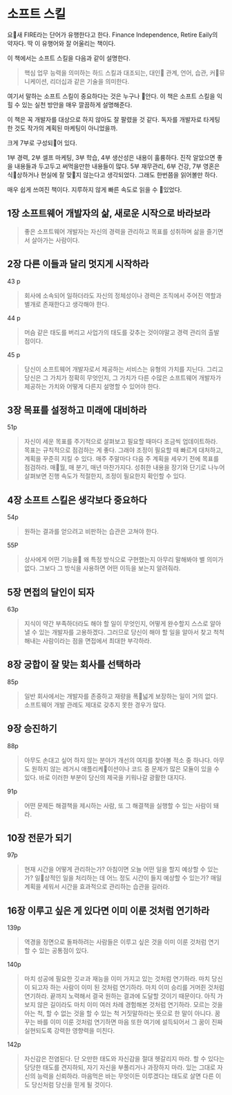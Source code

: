 # 소프트 스킬

요새 FIRE라는 단어가 유행한다고 한다. Finance Independence, Retire Eaily의 약자다. 딱 이 유행어와 잘 어울리는 책이다.

이 책에서는 소프트 스킬을 다음과 같이 설명한다.

> 핵심 업무 능력을 의미하는 하드 스킬과 대조되는, 대인 관계, 언어, 습관, 커뮤니케이션, 리더십과 같은 기술을 의미한다.

여기서 말하는 소프트 스킬이 중요하다는 것은 누구나 안다. 이 책은 소프트 스킬을 익힐 수 있는 실천 방안을 매우 깔끔하게 설명해준다.

이 책은 꼭 개발자를 대상으로 하지 않아도 잘 팔렸을 것 같다. 독자를 개발자로 타게팅한 것도 작가의 계획된 마케팅이 아니었을까.

크게 7부로 구성되어 있다.

1부 경력, 2부 셀프 마케팅, 3부 학습, 4부 생산성은 내용이 훌륭하다. 진작 알았으면 좋을 내용들과 두고두고 써먹을만한 내용들이 많다.
5부 재무관리, 6부 건강, 7부 영혼은 식상하거나 현실에 잘 맞지 않는다고 생각되었다. 그래도 한번쯤을 읽어볼만 하다.

매우 쉽게 쓰여진 책이다. 지루하지 않게 빠른 속도로 읽을 수 있었다.

## 1장 소프트웨어 개발자의 삶, 새로운 시작으로 바라보라

> 좋은 소프트웨어 개발자는 자신의 경력을 관리하고 목표를 성취하며 삶을 즐기면서 살아가는 사람이다.

## 2장 다른 이들과 달리 멋지게 시작하라

43 p
> 회사에 소속되어 일하더라도 자신의 정체성이나 경력은 조직에서 주어진 역할과 별개로 존재한다고 생각해야 한다.

44 p
> 머슴 같은 태도를 버리고 사업가의 태도를 갖추는 것이야말고 경력 관리의 출발점이다.

45 p
> 당신이 소프트웨어 개발자로서 제공하는 서비스는 유형의 가치를 지닌다. 그리고 당신은 그 가치가 정확히 무엇인지, 그 가치가 다른 수많은 소프트웨어 개발자가 제공하는 가치와 어떻게 다른지 설명할 수 있어야 한다.

## 3장 목표를 설정하고 미래에 대비하라

51p
> 자신이 세운 목표를 주기적으로 살펴보고 필요할 때마다 조금씩 업데이트하라.
> 목표는 규칙적으로 점검하는 게 좋다. 그래야 조정이 필요할 때 빠르게 대처하고, 계획을 꾸준히 지킬 수 있다. 매주 주말마다 다음 주 계획을 세우기 전에 목표를 점검하라. 매월, 매 분기, 매년 마찬가지다.
> 성취한 내용을 장기와 단기로 나누어 살펴보면 진행 속도가 적절한지, 조정이 필요한지 확인할 수 있다.

## 4장 소프트 스킬은 생각보다 중요하다

54p
> 원하는 결과를 얻으려고 비판하는 습관은 고쳐야 한다.

55P
> 상사에게 어떤 기능을 왜 특정 방식으로 구현했는지 아무리 말해봐야 별 의미가 없다. 그보다 그 방식을 사용하면 어떤 이득을 보는지 알려줘라.

## 5장 면접의 달인이 되자

63p
> 지식이 약간 부족하더라도 해야 할 일이 무엇인지, 어떻게 완수할지 스스로 알아낼 수 있는 개발자를 고용하겠다. 그러므로 당신이 해야 할 일을 알아서 찾고 척척 해내는 사람이라는 점을 면접에서 최대한 부각하라.

## 8장 궁합이 잘 맞는 회사를 선택하라

85p
> 일반 회사에서는 개발자를 존중하고 재량을 폭넓게 보장하는 일이 거의 없다. 소프트웨어 개발 관례도 제대로 갖추지 못한 경우가 많다.

## 9장 승진하기

88p
> 아무도 손대고 싶어 하지 않는 분야가 개선의 여지를 찾아볼 적소 중 하나다. 아무도 원하지 않는 레거시 애플리케이션이나 코드 중 문제가 많은 모듈이 있을 수 있다. 바로 이러한 부분이 당신의 제국을 키워나갈 광활한 대지다.

91p
> 어떤 문제든 해결책을 제시하는 사람, 또 그 해결책을 실행할 수 있는 사람이 돼라.

## 10장 전문가 되기

97p
> 현재 시간을 어떻게 관리하는가? 아침이면 오늘 어떤 일을 할지 예상할 수 있는가? 일상적인 일을 처리하는 데 어느 정도 시간이 들지 예상할 수 있는가? 매일 계획을 세워서 시간을 효과적으로 관리하는 습관을 길러라.

## 16장 이루고 싶은 게 있다면 이미 이룬 것처럼 연기하라

139p
> 역경을 정면으로 돌파하려는 사람들은 이루고 싶은 것을 이미 이룬 것처럼 연기할 수 있는 공통점이 있다.

140p
> 마치 성공에 필요한 깃ㄹ과 재능을 이미 가지고 있는 것처럼 연기하라.
> 마치 당신이 되고자 하는 사람이 이미 된 것처럼 연기하라.
> 마치 이미 승리를 거머쥔 것처럼 연기하라. 끝까지 노력해서 결국 원하는 결과에 도달할 것이기 때문이다.
> 아직 가보지 않은 길이라도 마치 이미 여러 차례 경험해본 것처럼 연기하라.
> 모르는 것을 아는 척, 할 수 없는 것을 할 수 있는 척 거짓말하라는 뜻으로 한 말이 아니다.
> 꿈꾸는 바를 이미 이룬 것처럼 연기하면 마음 또한 여기에 설득되어서 그 꿈이 진짜 실현되도록 강력한 영향력을 미친다.

142p
> 자신감은 전염된다. 단 오만한 태도와 자신감을 절대 헷갈리지 마라. 할 수 있다는 당당한 태도를 견지하되, 자기 자신을 부풀리거나 과장하지 마라. 있는 그대로 자신의 능력을 신뢰하라. 마음먹은 바는 무엇이든 이루겠다는 태도로 살면 다른 이도 당신처럼 당신을 믿게 될 것이다.
